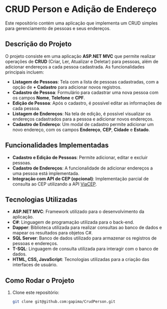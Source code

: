 # CRUD Person e Adição de Endereço

Este repositório contém uma aplicação que implementa um CRUD simples para gerenciamento de pessoas e seus endereços.

## Descrição do Projeto

O projeto consiste em uma aplicação **ASP.NET MVC** que permite realizar operações de **CRUD** (Criar, Ler, Atualizar e Deletar) para pessoas, além de adicionar endereços a cada pessoa cadastrada. As funcionalidades principais incluem:

- **Listagem de Pessoas**: Tela com a lista de pessoas cadastradas, com a opção de **+ Cadastro** para adicionar novos registros.
- **Cadastro de Pessoa**: Formulário para cadastrar uma nova pessoa com os campos **Nome**, **Telefone** e **CPF**.
- **Edição de Pessoa**: Após o cadastro, é possível editar as informações de cada pessoa.
- **Listagem de Endereços**: Na tela de edição, é possível visualizar os endereços cadastrados para a pessoa e adicionar novos endereços.
- **Cadastro de Endereço**: Um modal de cadastro permite adicionar um novo endereço, com os campos **Endereço**, **CEP**, **Cidade** e **Estado**.

## Funcionalidades Implementadas

- **Cadastro e Edição de Pessoas**: Permite adicionar, editar e excluir pessoas.
- **Cadastro de Endereços**: A funcionalidade de adicionar endereços a uma pessoa está implementada.
- **Integração com API de CEP (opcional)**: Implementação parcial de consulta ao CEP utilizando a API [ViaCEP](https://viacep.com.br).

## Tecnologias Utilizadas

- **ASP.NET MVC**: Framework utilizado para o desenvolvimento da aplicação.
- **C#**: Linguagem de programação utilizada para o back-end.
- **Dapper**: Biblioteca utilizada para realizar consultas ao banco de dados e mapear os resultados para objetos C#.
- **SQL Server**: Banco de dados utilizado para armazenar os registros de pessoas e endereços.
- **T-SQL**: Linguagem de consulta utilizada para interagir com o banco de dados.
- **HTML, CSS, JavaScript**: Tecnologias utilizadas para a criação das interfaces de usuário.

## Como Rodar o Projeto

1. Clone este repositório:
   ```bash
   git clone git@github.com:gapima/CrudPerson.git

